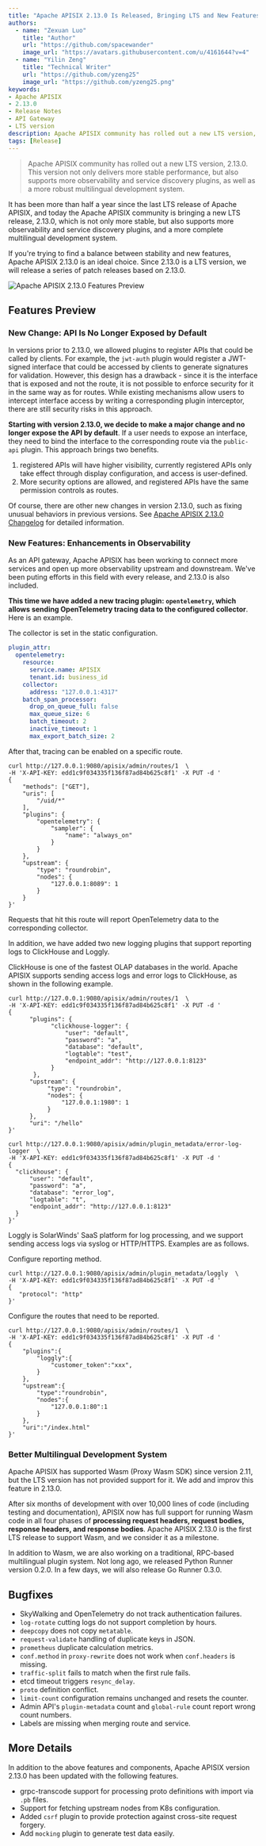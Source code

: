 ```yaml
---
title: "Apache APISIX 2.13.0 Is Released, Bringing LTS and New Features"
authors:
  - name: "Zexuan Luo"
    title: "Author"
    url: "https://github.com/spacewander"
    image_url: "https://avatars.githubusercontent.com/u/4161644?v=4"
  - name: "Yilin Zeng"
    title: "Technical Writer"
    url: "https://github.com/yzeng25"
    image_url: "https://github.com/yzeng25.png"
keywords: 
- Apache APISIX
- 2.13.0
- Release Notes
- API Gateway
- LTS version
description: Apache APISIX community has rolled out a new LTS version, 2.13.0. This version not only delivers more stable performance, but also supports more observability and service discovery plugins, as well as a more robust multilingual development system.
tags: [Release]
---
```


> Apache APISIX community has rolled out a new LTS version, 2.13.0. This version not only delivers more stable performance, but also supports more observability and service discovery plugins, as well as a more robust multilingual development system.

<!--truncate-->

It has been more than half a year since the last LTS release of Apache APISIX, and today the Apache APISIX community is bringing a new LTS release, 2.13.0, which is not only more stable, but also supports more observability and service discovery plugins, and a more complete multilingual development system.

If you're trying to find a balance between stability and new features, Apache APISIX 2.13.0 is an ideal choice. Since 2.13.0 is a LTS version, we will release a series of patch releases based on 2.13.0.

![Apache APISIX 2.13.0 Features Preview](https://static.apiseven.com/202108/1648452101951-d69cb087-a6b4-490f-9a7b-47e122f72240.png)

## Features Preview

### New Change: API Is No Longer Exposed by Default

In versions prior to 2.13.0, we allowed plugins to register APIs that could be called by clients. For example, the `jwt-auth` plugin would register a JWT-signed interface that could be accessed by clients to generate signatures for validation. However, this design has a  drawback - since it is the interface that is exposed and not the route, it is not possible to enforce security for it in the same way as for routes. While existing mechanisms allow users to intercept interface access by writing a corresponding plugin interceptor, there are still security risks in this approach.

**Starting with version 2.13.0, we decide to make a major change and no longer expose the API by default**. If a user needs to expose an interface, they need to bind the interface to the corresponding route via the `public-api` plugin. This approach brings two benefits.

1. registered APIs will have higher visibility, currently registered APIs only take effect through display configuration, and access is user-defined.
2. More security options are allowed, and registered APIs have the same permission controls as routes.

Of course, there are other new changes in version 2.13.0, such as fixing unusual behaviors in previous versions. See [Apache APISIX 2.13.0 Changelog](https://github.com/apache/apisix/blob/release/2.13/CHANGELOG.md#2130) for detailed information.

### New Features: Enhancements in Observability

As an API gateway, Apache APISIX has been working to connect more services and open up more observability upstream and downstream. We've been puting efforts in this field with every release, and 2.13.0 is also included.

**This time we have added a new tracing plugin: `opentelemetry`, which allows sending OpenTelemetry tracing data to the configured collector**. Here is an example.

The collector is set in the static configuration.

```yaml
plugin_attr:
  opentelemetry:
    resource:
      service.name: APISIX
      tenant.id: business_id
    collector:
      address: "127.0.0.1:4317"
    batch_span_processor:
      drop_on_queue_full: false
      max_queue_size: 6
      batch_timeout: 2
      inactive_timeout: 1
      max_export_batch_size: 2
```

After that, tracing can be enabled on a specific route.

```shell
curl http://127.0.0.1:9080/apisix/admin/routes/1  \
-H 'X-API-KEY: edd1c9f034335f136f87ad84b625c8f1' -X PUT -d '
{
    "methods": ["GET"],
    "uris": [
        "/uid/*"
    ],
    "plugins": {
        "opentelemetry": {
            "sampler": {
                "name": "always_on"
            }
        }
    },
    "upstream": {
        "type": "roundrobin",
        "nodes": {
            "127.0.0.1:8089": 1
        }
    }
}'
```

Requests that hit this route will report OpenTelemetry data to the corresponding collector.

In addition, we have added two new logging plugins that support reporting logs to ClickHouse and Loggly.

ClickHouse is one of the fastest OLAP databases in the world. Apache APISIX supports sending access logs and error logs to ClickHouse, as shown in the following example.

```shell
curl http://127.0.0.1:9080/apisix/admin/routes/1  \
-H 'X-API-KEY: edd1c9f034335f136f87ad84b625c8f1' -X PUT -d '
{
      "plugins": {
            "clickhouse-logger": {
                "user": "default",
                "password": "a",
                "database": "default",
                "logtable": "test",
                "endpoint_addr": "http://127.0.0.1:8123"
            }
       },
      "upstream": {
           "type": "roundrobin",
           "nodes": {
               "127.0.0.1:1980": 1
           }
      },
      "uri": "/hello"
}'
```

```shell
curl http://127.0.0.1:9080/apisix/admin/plugin_metadata/error-log-logger  \
-H 'X-API-KEY: edd1c9f034335f136f87ad84b625c8f1' -X PUT -d '
{
  "clickhouse": {
      "user": "default",
      "password": "a",
      "database": "error_log",
      "logtable": "t",
      "endpoint_addr": "http://127.0.0.1:8123"
  }
}'
```

Loggly is SolarWinds' SaaS platform for log processing, and we support sending access logs via syslog or HTTP/HTTPS. Examples are as follows.

Configure reporting method.

```shell
curl http://127.0.0.1:9080/apisix/admin/plugin_metadata/loggly  \
-H 'X-API-KEY: edd1c9f034335f136f87ad84b625c8f1' -X PUT -d '
{
   "protocol": "http"
}'
```

Configure the routes that need to be reported.

```shell
curl http://127.0.0.1:9080/apisix/admin/routes/1  \
-H 'X-API-KEY: edd1c9f034335f136f87ad84b625c8f1' -X PUT -d '
{
    "plugins":{
        "loggly":{
            "customer_token":"xxx",
        }
    },
    "upstream":{
        "type":"roundrobin",
        "nodes":{
            "127.0.0.1:80":1
        }
    },
    "uri":"/index.html"
}'
```

### Better Multilingual Development System

Apache APISIX has supported Wasm (Proxy Wasm SDK) since version 2.11, but the LTS version has not provided support for it. We add and improv this feature in 2.13.0.

After six months of development with over 10,000 lines of code (including testing and documentation), APISIX now has full support for running Wasm code in all four phases of **processing request headers, request bodies, response headers, and response bodies**. Apache APISIX 2.13.0 is the first LTS release to support Wasm, and we consider it as a milestone.

In addition to Wasm, we are also working on a traditional, RPC-based multilingual plugin system. Not long ago, we released Python Runner version 0.2.0. In a few days, we will also release Go Runner 0.3.0.

## Bugfixes

- SkyWalking and OpenTelemetry do not track authentication failures.
- `log-rotate` cutting logs do not support completion by hours.
- `deepcopy` does not copy `metatable`.
- `request-validate` handling of duplicate keys in JSON.
- `prometheus` duplicate calculation metrics.
- `conf.method` in `proxy-rewrite` does not work when `conf.headers` is missing.
- `traffic-split` fails to match when the first rule fails.
- etcd timeout triggers `resync_delay`.
- `proto` definition conflict.
- `limit-count` configuration remains unchanged and resets the counter.
- Admin API's `plugin-metadata` count and `global-rule` count report wrong count numbers.
- Labels are missing when merging route and service.

## More Details

In addition to the above features and components, Apache APISIX version 2.13.0 has been updated with the following features.

- grpc-transcode support for processing proto definitions with import via `.pb` files.
- Support for fetching upstream nodes from K8s configuration.
- Added `csrf` plugin to provide protection against cross-site request forgery.
- Add `mocking` plugin to generate test data easily.
